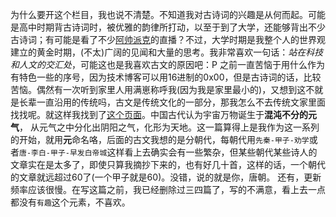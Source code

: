 ​	为什么要开这个栏目，我也说不清楚。不知道我对古诗词的兴趣是从何而起。可能是高中时期背古诗词时，被优雅的韵律所打动，以至于到了大学，还能够背出不少古诗词；有可能是看了不少[阿帅派克](https://space.bilibili.com/395089518)的直播？不过，大学时期是我整个人的世界观建立的黄金时期，(不太)广阔的见闻和大量的思考。我非常喜欢一句话：*站在科技和人文的交汇处*，可能这也是我喜欢古文的原因吧：P
    之前一直苦恼于用什么作为有特色一些的序号，因为技术博客可以用16进制的0x00，但是古诗词的话，比较苦恼。偶然有一次听到家里人用满崽称呼我(因为我是家里最小的)，又想到这不就是长辈一直沿用的传统吗，古文是传统文化的一部分，那我怎么不去传统文家里面找找呢。就这样我找到了[这个页面](https://zh.wikipedia.org/wiki/%E9%98%B4%E9%98%B3)。中国古代认为宇宙万物诞生于**混沌不分的元气**， 从元气之中分化出阴阳之气，化形为天地。这一篇算得上是我作为这一系列的开始，就用**元**命名咯，后面的古文我想的是分朝代，每朝代用`先秦-甲子-劝学`或者`唐-李白-甲子-早发白帝城`这样看上去确实会有一些繁杂，但某些朝代某些诗人的文章实在是太多了，即使只算我摘抄下来的，也有好几十首，这样的话，一个朝代的文章就远超过60了(一个甲子就是60)。没错，说的就是你，唐朝。
    还有，更新频率应该很慢。在写这篇之前，我已经删除过三四篇了，写的不满意，看上去一点都没有`有趣`这个元素，不喜欢。